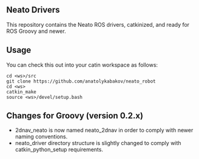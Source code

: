 ## Neato Drivers

This repository contains the Neato ROS drivers, catkinized, and ready for ROS Groovy and newer.

## Usage
You can check this out into your catin workspace as follows:

    cd <ws>/src
    git clone https://github.com/anatolykabakov/neato_robot
    cd <ws>
    catkin_make
    source <ws>/devel/setup.bash

## Changes for Groovy (version 0.2.x)

 * 2dnav_neato is now named neato_2dnav in order to comply with newer naming conventions.
 * neato_driver directory structure is slightly changed to comply with catkin_python_setup requirements.

